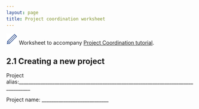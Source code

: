 ```yaml
---
layout: page
title: Project coordination worksheet
---
```




<img src="pics/blue_pencil.png"> Worksheet to accompany [Project Coordination tutorial](tutorial-plain-project-coordination).

## 2.1 Creating a new project

Project alias:___________________________________________________________________________________

Project name: ____________________________

